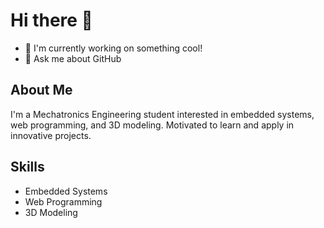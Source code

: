 # Hi there 👋

- 🔭 I'm currently working on something cool!
- 💬 Ask me about GitHub

## About Me

I'm a Mechatronics Engineering student interested in embedded systems, web programming, and 3D modeling. Motivated to learn and apply in innovative projects.

## Skills
- Embedded Systems
- Web Programming
- 3D Modeling

